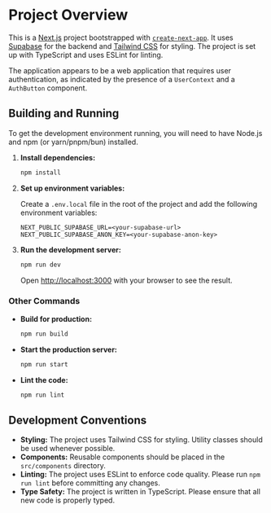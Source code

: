 # Project Overview

This is a [Next.js](https://nextjs.org/) project bootstrapped with [`create-next-app`](https://nextjs.org/docs/app/api-reference/cli/create-next-app). It uses [Supabase](https://supabase.io/) for the backend and [Tailwind CSS](https://tailwindcss.com/) for styling. The project is set up with TypeScript and uses ESLint for linting.

The application appears to be a web application that requires user authentication, as indicated by the presence of a `UserContext` and a `AuthButton` component.

## Building and Running

To get the development environment running, you will need to have Node.js and npm (or yarn/pnpm/bun) installed.

1.  **Install dependencies:**

    ```bash
    npm install
    ```

2.  **Set up environment variables:**

    Create a `.env.local` file in the root of the project and add the following environment variables:

    ```
    NEXT_PUBLIC_SUPABASE_URL=<your-supabase-url>
    NEXT_PUBLIC_SUPABASE_ANON_KEY=<your-supabase-anon-key>
    ```

3.  **Run the development server:**

    ```bash
    npm run dev
    ```

    Open [http://localhost:3000](http://localhost:3000) with your browser to see the result.

### Other Commands

*   **Build for production:**

    ```bash
    npm run build
    ```

*   **Start the production server:**

    ```bash
    npm run start
    ```

*   **Lint the code:**

    ```bash
    npm run lint
    ```

## Development Conventions

*   **Styling:** The project uses Tailwind CSS for styling. Utility classes should be used whenever possible.
*   **Components:** Reusable components should be placed in the `src/components` directory.
*   **Linting:** The project uses ESLint to enforce code quality. Please run `npm run lint` before committing any changes.
*   **Type Safety:** The project is written in TypeScript. Please ensure that all new code is properly typed.
